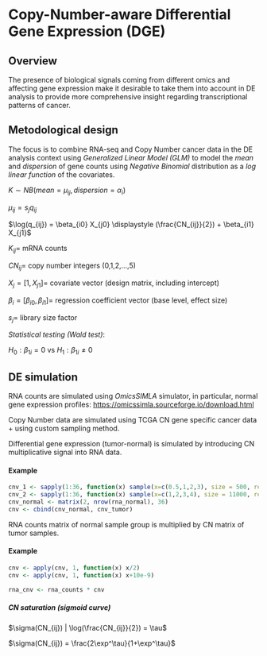 # Copy-Number-aware Differential Gene Expression (DGE)

## Overview

The presence of biological signals coming from different omics and affecting gene expression make it
desirable to take them into account in DE analysis to provide more comprehensive insight regarding
transcriptional patterns of cancer.


## Metodological design
The focus is to combine RNA-seq and Copy Number cancer data in the DE analysis context using *Generalized Linear Model (GLM)* to model the *mean* and *dispersion* of gene counts using *Negative Binomial* distribution as a *log linear function* of the covariates.

$`K \sim NB(mean = \mu_{ij}, dispersion = \alpha_i)`$ 

$`\mu_{ij} = s_j q_{ij}`$  

$`\log(q_{ij}) = \beta_{i0} X_{j0} \displaystyle (\frac{CN_{ij}}{2}) + \beta_{i1} X_{j1}`$ 

$`K_{ij} =`$ mRNA counts

$`CN_{ij} =`$ copy number integers (0,1,2,...,5)

$`X_j = [1, X_{j1}] = `$ covariate vector (design matrix, including intercept)

$`\beta_i = [\beta_{i0}, \beta_{i1}] = `$ regression coefficient vector (base level, effect size)

$`s_j =`$ library size factor



*Statistical testing (Wald test)*:

$`H_0 : \beta_{1i} = 0`$  vs  $`H_1: \beta_{1i} \neq 0`$



## DE simulation

RNA counts are simulated using *OmicsSIMLA* simulator, in particular, normal gene expression profiles: <https://omicssimla.sourceforge.io/download.html>

Copy Number data are simulated using TCGA CN gene specific cancer data + using custom sampling method.

Differential gene expression (tumor-normal) is simulated by introducing CN multiplicative signal into RNA data.

#### Example

``` r
cnv_1 <- sapply(1:36, function(x) sample(x=c(0.5,1,2,3), size = 500, replace=TRUE, prob = c(.20, .60, .10, .10)))
cnv_2 <- sapply(1:36, function(x) sample(x=c(1,2,3,4), size = 11000, replace=TRUE, prob = c(.05, .70, .10, .10)))
cnv_normal <- matrix(2, nrow(rna_normal), 36)
cnv <- cbind(cnv_normal, cnv_tumor)

```

RNA counts matrix of normal sample group is multiplied by CN matrix of tumor samples.

#### Example

``` r
cnv <- apply(cnv, 1, function(x) x/2)
cnv <- apply(cnv, 1, function(x) x+10e-9)

rna_cnv <- rna_counts * cnv

```
##### CN saturation (sigmoid curve)

$`\sigma(CN_{ij}) | \log(\frac{CN_{ij}}{2}) = \tau`$

$`\sigma(CN_{ij}) = \frac{2\exp^\tau}{1+\exp^\tau}`$
